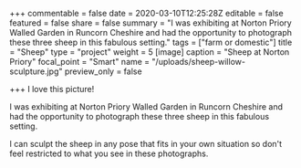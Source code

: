 +++
commentable = false
date = 2020-03-10T12:25:28Z
editable = false
featured = false
share = false
summary = "I was exhibiting at Norton Priory Walled Garden in Runcorn Cheshire and had the opportunity to photograph these three sheep in this fabulous setting."
tags = ["farm or domestic"]
title = "Sheep"
type = "project"
weight = 5
[image]
caption = "Sheep at Norton Priory"
focal_point = "Smart"
name = "/uploads/sheep-willow-sculpture.jpg"
preview_only = false

+++
I love this picture!

I was exhibiting at Norton Priory Walled Garden in Runcorn Cheshire and had the opportunity to photograph these three sheep in this fabulous setting.

I can sculpt the sheep in any pose that fits in your own situation so don't feel restricted to what you see in these photographs.
